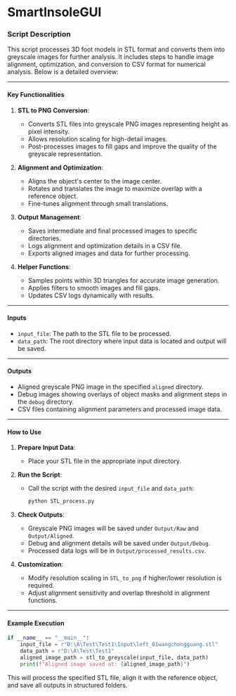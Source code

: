 # SmartInsoleGUI
### Script Description

This script processes 3D foot models in STL format and converts them into greyscale images for further analysis. It includes steps to handle image alignment, optimization, and conversion to CSV format for numerical analysis. Below is a detailed overview:

---

#### **Key Functionalities**
1. **STL to PNG Conversion**:
   - Converts STL files into greyscale PNG images representing height as pixel intensity.
   - Allows resolution scaling for high-detail images.
   - Post-processes images to fill gaps and improve the quality of the greyscale representation.

2. **Alignment and Optimization**:
   - Aligns the object's center to the image center.
   - Rotates and translates the image to maximize overlap with a reference object.
   - Fine-tunes alignment through small translations.

3. **Output Management**:
   - Saves intermediate and final processed images to specific directories.
   - Logs alignment and optimization details in a CSV file.
   - Exports aligned images and data for further processing.

4. **Helper Functions**:
   - Samples points within 3D triangles for accurate image generation.
   - Applies filters to smooth images and fill gaps.
   - Updates CSV logs dynamically with results.

---

#### **Inputs**
- `input_file`: The path to the STL file to be processed.
- `data_path`: The root directory where input data is located and output will be saved.

---

#### **Outputs**
- Aligned greyscale PNG image in the specified `aligned` directory.
- Debug images showing overlays of object masks and alignment steps in the `debug` directory.
- CSV files containing alignment parameters and processed image data.

---

#### **How to Use**
1. **Prepare Input Data**:
   - Place your STL file in the appropriate input directory.

2. **Run the Script**:
   - Call the script with the desired `input_file` and `data_path`:
     ```bash
     python STL_process.py
     ```

3. **Check Outputs**:
   - Greyscale PNG images will be saved under `Output/Raw` and `Output/Aligned`.
   - Debug and alignment details will be saved under `Output/Debug`.
   - Processed data logs will be in `Output/processed_results.csv`.

4. **Customization**:
   - Modify resolution scaling in `STL_to_png` if higher/lower resolution is required.
   - Adjust alignment sensitivity and overlap threshold in alignment functions.

---

#### **Example Execution**
```python
if __name__ == "__main__":
    input_file = r"D:\A\Test\Test1\Input\left_01wangchongguang.stl"
    data_path = r"D:\A\Test\Test1"
    aligned_image_path = stl_to_greyscale(input_file, data_path)
    print(f"Aligned image saved at: {aligned_image_path}")
```

This will process the specified STL file, align it with the reference object, and save all outputs in structured folders.
